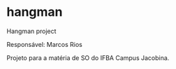 # hangman
Hangman project

Responsável: Marcos Rios

Projeto para a matéria de SO do IFBA Campus Jacobina.
